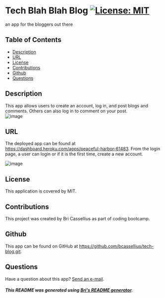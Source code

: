 # Tech Blah Blah Blog [![License: MIT](https://img.shields.io/badge/License-MIT-yellow.svg)](https://opensource.org/licenses/MIT)
an app for the bloggers out there

## Table of Contents
* [Description](#description)
* [URL](#usage)
* [License](#license)
* [Contributions](#contributions)
* [Github](#github)
* [Questions](#questions)

<a name='description'></a>
## Description
This app allows users to create an account, log in, and post blogs and comments. Others can also log in to comment on your post. <br>
![image](https://user-images.githubusercontent.com/83994997/138986560-c7b0aa09-45a4-4320-a411-0af28634e24d.png)
 

<a name='usage'></a>
## URL
The deployed app can be found at https://dashboard.heroku.com/apps/peaceful-harbor-61483. From the login page, a user can login or if it is the first time, create a new account.
 
 
![image](https://user-images.githubusercontent.com/83994997/138986604-c61c8745-dbc7-400d-a531-70cf6877479f.png)


<a name='license'></a>
## License
This application is covered by MIT.

<a name='contributions'></a>
## Contributions
This project was created by Bri Cassellius as part of coding bootcamp.

<a name='github'></a>
## Github
This app can be found on GitHub at https://github.com/bcassellius/tech-blog.git.

<a name='questions'></a>
## Questions
Have a question about this app? [Send an e-mail](mailto:bhilliker@gmail.com).

##### This README was generated using [Bri's README generator](https://github.com/bcassellius/readme-generator).
